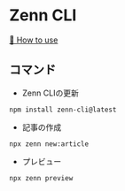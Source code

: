 # Zenn CLI

[📘 How to use](https://zenn.dev/zenn/articles/zenn-cli-guide)

## コマンド

- Zenn CLIの更新
```shell
npm install zenn-cli@latest
```
- 記事の作成
```shell
npx zenn new:article
```
- プレビュー
```shell
npx zenn preview
```